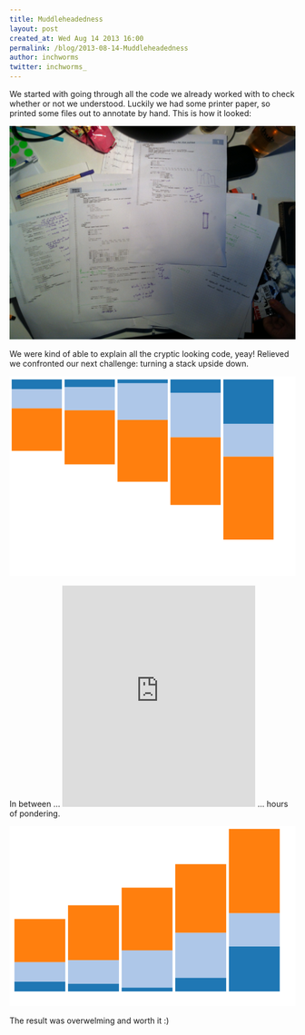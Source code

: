 ```yaml
---
title: Muddleheadedness
layout: post
created_at: Wed Aug 14 2013 16:00
permalink: /blog/2013-08-14-Muddleheadedness
author: inchworms
twitter: inchworms_
---
```


We started with going through all the code we already worked with to check whether or not we understood. Luckily we had some printer paper, so printed some files out to annotate by hand. This is how it looked:

![chaos](/images/chaos.jpg)
<p></p>
We were kind of able to explain all the cryptic looking code, yeay! 
Relieved we confronted our next challenge: turning a stack upside down.

![stack_top](/images/stack_top.jpg)
<p></p>
In between ... 
<iframe src="http://loopc.am/tyranja/loops/14.widget" width="340" height="390" scrolling="no" frameborder="no" allowTransparency="true"></iframe>
... hours of pondering.
<p></p>

![stack_bottom](/images/stack_bottom.jpg)
<p></p>
The result was overwelming and worth it :)


